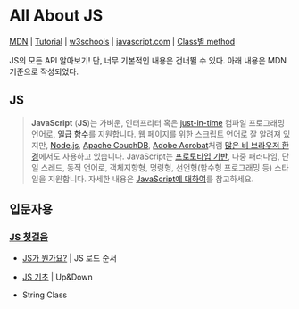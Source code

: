 # All About JS

[MDN](https://developer.mozilla.org/ko/docs/Web/JavaScript)  |  [Tutorial](https://ko.javascript.info/)  |  [w3schools](https://www.w3schools.com/js/default.asp)  |  [javascript.com](https://www.javascript.com/) | [Class별 method](https://www.programiz.com/javascript/library/string)

JS의 모든 API 알아보기! 단, 너무 기본적인 내용은 건너뛸 수 있다. 아래 내용은 MDN 기준으로 작성되었다.



## JS

> **JavaScript** (**JS**)는 가벼운, 인터프리터 혹은 [just-in-time](https://ko.wikipedia.org/wiki/JIT_컴파일) 컴파일 프로그래밍 언어로, [일급 함수](https://developer.mozilla.org/ko/docs/Glossary/First-class_Function)를 지원합니다. 웹 페이지를 위한 스크립트 언어로 잘 알려져 있지만, [Node.js](https://developer.mozilla.org/ko/docs/Glossary/Node.js), [Apache CouchDB](https://couchdb.apache.org/), [Adobe Acrobat](https://www.adobe.com/devnet/acrobat/javascript.html)처럼 [많은 비 브라우저 환경](https://en.wikipedia.org/wiki/JavaScript#Other_usage)에서도 사용하고 있습니다. JavaScript는 [프로토타입 기반](https://developer.mozilla.org/ko/docs/Glossary/Prototype-based_programming), 다중 패러다임, 단일 스레드, 동적 언어로, 객체지향형, 명령형, 선언형(함수형 프로그래밍 등) 스타일을 지원합니다. 자세한 내용은 [JavaScript에 대하여](https://developer.mozilla.org/ko/docs/Web/JavaScript/About_JavaScript)를 참고하세요.





## 입문자용

### [JS 첫걸음](https://developer.mozilla.org/ko/docs/Web/JavaScript)

- [JS가 뭔가요?](./JS첫걸음/JS가뭔가요.md) | JS 로드 순서

- [JS 기초](./JS첫걸음/JS기초/index.html) | Up&Down

- String Class

